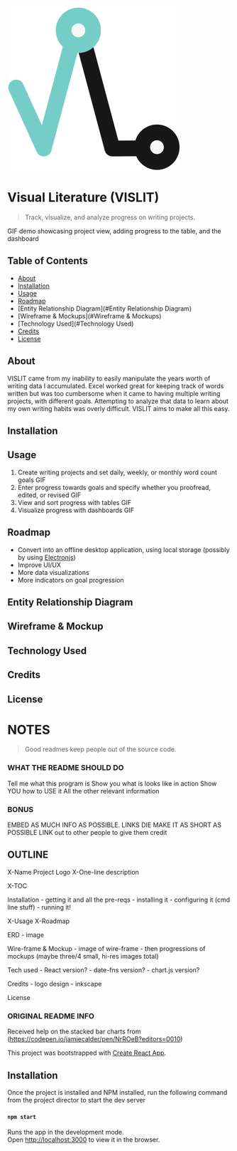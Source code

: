 ![VISLIT Logo](https://github.com/ste163/visual-literature/blob/se-readme-content/readme-assets/logo_vislit.svg)
# Visual Literature (VISLIT)
>Track, visualize, and analyze progress on writing projects. 

GIF demo showcasing project view, adding progress to the table, and the dashboard

## Table of Contents
- [About](#About)
- [Installation](#Installation)
- [Usage](#Usage)
- [Roadmap](#Roadmap)
- [Entity Relationship Diagram](#Entity Relationship Diagram)
- [Wireframe & Mockups](#Wireframe & Mockups)
- [Technology Used](#Technology Used)
- [Credits](#Credits)
- [License](#License)

## About
VISLIT came from my inability to easily manipulate the years worth of writing data I accumulated. Excel worked great for keeping track of words written but was too cumbersome when it came to having multiple writing projects, with different goals. Attempting to analyze that data to learn about my own writing habits was overly difficult. VISLIT aims to make all this easy.

## Installation

## Usage
1. Create writing projects and set daily, weekly, or monthly word count goals
GIF
2. Enter progress towards goals and specify whether you proofread, edited, or revised
GIF
3. View and sort progress with tables
GIF
4. Visualize progress with dashboards
GIF

## Roadmap
- Convert into an offline desktop application, using local storage (possibly by using [Electronjs](https://www.electronjs.org/))
- Improve UI/UX
- More data visualizations
- More indicators on goal progression

## Entity Relationship Diagram

## Wireframe & Mockup

## Technology Used

## Credits

## License

# NOTES
>Good readmes keep people out of the source code.

### WHAT THE README SHOULD DO
Tell me what this program is
Show you what is looks like in action
Show YOU how to USE it
All the other relevant information

### BONUS
EMBED AS MUCH INFO AS POSSIBLE. LINKS DIE
MAKE IT AS SHORT AS POSSIBLE
LINK out to other people to give them credit

## OUTLINE
X-Name
    Project Logo
X-One-line description

X-TOC

Installation
    - getting it and all the pre-reqs
    - installing it
    - configuring it (cmd line stuff)
    - running it!

X-Usage
X-Roadmap

ERD
    - image

Wire-frame & Mockup
    - image of wire-frame
    - then progressions of mockups
    (maybe three/4 small, hi-res images total)

Tech used
    - React version?
    - date-fns version?
    - chart.js version?

Credits
    - logo design
    - inkscape

License

### ORIGINAL README INFO
Received help on the stacked bar charts from (https://codepen.io/jamiecalder/pen/NrROeB?editors=0010)

This project was bootstrapped with [Create React App](https://github.com/facebook/create-react-app).

## Installation
Once the project is installed and NPM installed, run the following command from the project director to start the dev server

#### `npm start`
Runs the app in the development mode.<br />
Open [http://localhost:3000](http://localhost:3000) to view it in the browser.